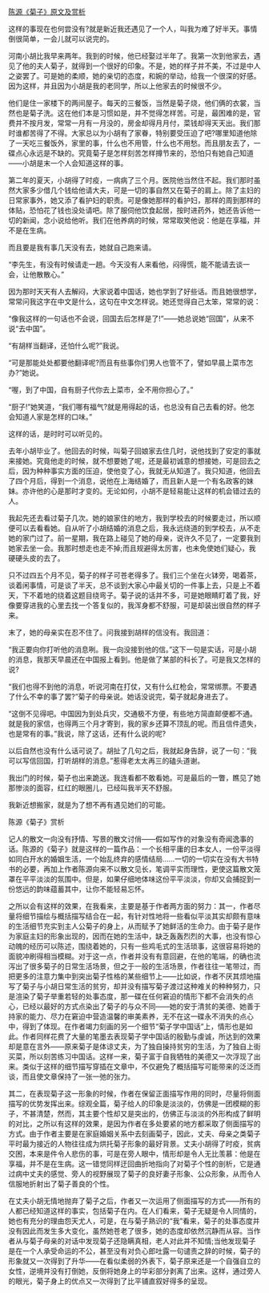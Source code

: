 [陈源《菊子》原文及赏析](https://www.vrrw.net/wx/9071.html)

这样的事现在也何尝没有?就是新近我还遇见了一个人，叫我为难了好半天。事情倒很简单，一会儿就可以说完的。

河南小胡比我早来两年。我到的时候，他已经娶过半年了。我第一次到他家去，遇见了他的夫人菊子，就得到一个很好的印象。不是，她的样子并不美，不过是中人之姿罢了。可是她的柔顺，她的亲切的态度，和婉的举动，给我一个很深的好感。因为这样，并且因为小胡是我的老同学，所以上他家去的时候很不少。

他们是住一家楼下的两间屋子。每天的三餐饭，当然是菊子烧，他们俩的衣裳，当然也是菊子洗。这在他们本是习惯如是，并不觉得怎样苦。可是，最困难的是，官费并不按月发，常常一月有一月没的，房金却得月月付，菜钱却得天天出。我们那时谁都苦得了不得。大家总以为小胡有了家眷，特别要受压迫了吧?哪里知道他除了一天吃三餐饭外，家里的事，什么也不用管，什么也不用愁。而且朋友去了，一碟点心永远是不缺的。究竟菊子是怎样刻苦怎样撙节来的，恐怕只有她自己知道——小胡是末一个人会知道这样的事。

第二年的夏天，小胡得了时疫，一病病了三个月。医院他当然住不起。我们那时虽然大家多少借几个钱给他请大夫，可是一切的事自然又在菊子的肩上。除了主妇的日常家事外，她又添了看护妇的职责。可是像她那样的看护妇，那样的周到那样的体贴，恐怕花了钱也没处请吧。除了服伺他饮食起居，按时进药外，她还告诉他一切的新闻，念小说给他听。我们在他养病的时候，常常取笑他说：他是在享福，并不是在生病。



而且要是我有事几天没有去，她就自己跑来请。

“李先生，有没有时候请走一趟。今天没有人来看他，闷得慌，能不能请去谈一会，让他散散心。”

因为那时天天有人去解闷，大家说着中国话，她也学到了好些话。而且她很想学，常常问我这字在中文是什么，这句在中文怎样说。她还觉得自己太笨，常常的说：

“像我这样的一句话也不会说，回国去后怎样是了!”——她总说她“回国”，从来不说“去中国”。

“有胡样当翻译，还怕什么呢?”我说。

“可是那能处处都要他翻译呢?而且有些事你们男人也管不了，譬如早晨上菜市怎办?”她说。

“喔，到了中国，自有厨子代你去上菜市，全不用你担心了。”

“厨子!”她笑道，“我们哪有福气?就是用得起的话，也总没有自己去看的好。他怎会知道人家是怎样的口味。”

这样的话，是时时可以听见的。

去年小胡毕业了。他回去的时候，叫菊子回娘家去住几时，说他找到了安定的事就来接她。究竟他走的时候，就不想要她了呢，还是最初诚意的想接她，可是回去之后，因为种种事实方面的压迫，使他变了心，我就无从知道了。我只知道，他回去了四个月后，得到一个消息，说他在上海结婚了，而且新人是一个有名政客的妹妹。亦许他的心是那时才变的。无论如何，小胡不是轻易能让这样的机会错过去的人。

我起先还去看过菊子几次。她的娘家住的地方，我到学校去的时候要走过，所以顺便可以去看看她。自从听了小胡结婚的消息之后，我永远绕道的到学校去，从不走她的家门过了。前一星期，我在路上碰见了她的母亲，说许久不见了，一定要我到她家去坐一会。我那时想走也走不掉;而且规避得太厉害，也未免使她们疑心，我硬硬头皮的去了。

只不过四五个月不见，菊子的样子可苍老得多了。我们三个坐在火钵旁，喝着茶，谈着闲事情，可是谈了半天，总不谈到大家心中最关切的一件事上去，只是上不着天，下不着地的绕着这题目绕弯子。菊子说的话并不多，可是她眼睛盯着了我，好像要穿进我的心里去找一个答复似的，我浑身都不舒服，可是却装出很自然的样子来。

末了，她的母亲实在忍不住了。问我接到胡样的信没有。我回道：

“我正要向你打听他的消息咧。我一向没接到他的信。”这下一句是实话，可是小胡的消息，我那天早晨还在中国报上看到。他是做了某部的科长了。可是我又怎样的说?

“我们也得不到他的消息，听说河南在打仗，又有什么红枪会，常常绑票。不要遇了什么不幸的事了罢?”菊子的母亲说。她话没说完，菊子就起身进去了。

“这倒不见得吧。中国因为到处兵灾，交通极不方便，有些地方简直邮便都不通。就是我的家信，也得两三个月才寄到，我的家乡还算不顶乱的呢。而且信件遗失，也是常有的事。”我说，除了这话，还有什么说的呢?

以后自然也没有什么话可说了。胡扯了几句之后，我就起身告辞，说了一句：“我可以写信回国，打听胡样的消息。”惹得老太太再三的磕头道谢。

我出门的时候，菊子也出来跪送。我连看都不敢看她。可是最后的一瞥，瞧见了她那惨淡的面容，红红的眼圈儿，已经叫我半天不舒服。

我新近想搬家，就是为了想不再有遇见她们的可能。

陈源《菊子》赏析

记人的散文一向没有抒情、写景的散文讨俏——假如写作的对象没有奇闻逸事的话。陈源的《菊子》就是这样的一篇作品：一个长相平庸的日本女人，一份平淡得如同白开水的婚姻生活，一个始乱终弃的感情结局……一切的一切实在没有大书特书的必要，再加上作者陈源向来不以散文见长，笔调平实而理性，更使这篇散文笼罩在平平淡淡的氛围中。但是，如果仔细地体味这份平平淡淡，你却又会捕捉到一份悠远的韵味蕴蓄其中，让你不能轻易忘怀。

之所以会有这样的效果，在我看来，主要是基于作者两方面的努力：其一，作者尽量将细节描绘与概括描写结合在一起，有针对性地将一些看似平淡其实却颇有意味的生活细节充实到主人公菊子的身上，从而赋予了她鲜活的生命力。由于菊子是作为家庭主妇的形象出现的，因而在她的生活中，缺乏轰轰烈烈的大事，也没有惊心动魄的经历可以陈述，围绕着她的，只有一些鸡毛式的生活琐事，这很容易将她的面貌冲刷得相当模糊。对于这一点，作者并没有有意回避，在他的笔端，的确也流泻出了很多菊子的日常生活场景，但之于一般的生活场景，作者往往一笔带过，而把更多的注意力集中到突出菊子性格的某些细节上——比如说，作者不厌其烦地描写了菊子与小胡日常生活的贫穷，却并没有描写菊子渡过这种难关的种种努力，只是渲染了菊子举重若轻的处事态度，那一碟在任何窘迫的情形下都不会消失的点心，已经以最好的方式点染出了菊子的与众不同——她的安于清贫的美德、她善于持家的能力、尽力在窘迫中营造温馨的审美素养，无不在这一碟永不消失的点心中，得到了体现。在作者竭力刻画的另一个细节“菊子学中国话”上，情形也是如此。作者同样花费了大量的笔墨去表现菊子学中国话的殷勤与虔诚，所达到的效果却是意在言外——原来菊子是体谅丈夫，为了独自操持贫穷的生活，为了独自上街买菜，所以刻苦练习中国话。这样一来，菊子富于自我牺牲的美德又一次浮现了出来。类似于这样的细节描写穿插在文章中，不仅避免了概括描写可能带来的泛泛而谈，而且使文章保持了一张一弛的张力。

其二，在表现菊子这一形象的时候，作者在保留正面描写作用的同时，尽量将侧面描写的优势发挥出来。综观全篇，菊子给人的印象是淡淡的，仿佛是一团模糊的影子，不甚清楚，然而，其主要个性却又是突出的，仿佛正与淡淡的外形构成了鲜明的对比，之所以有这样的效果，是因为作者在多处要紧的地方都采取了侧面描写的方式。由于作者主要是在家庭婚姻关系中去刻画菊子，因此，丈夫、母亲之类菊子平时最为接近的人物往往成为烘托菊子形象的最好背景。丈夫小胡得了时疫，贫病交困，本来是件令人悲伤的事，可是在旁人眼中，情形却是令人无比羡慕：他是在享福，并不是在生病。这一错觉同样迂回曲折地指向了对菊子个性的剖析，它是通过病中丈夫的感觉、旁人的视野展现了菊子的良好妻子形象、公众形象，从而令人信服地折射出了菊子善良的个性。

在丈夫小胡无情地抛弃了菊子之后，作者又一次运用了侧面描写的方式——所有的人都已经知道这样的事实，包括菊子在内。在人们看来，菊子无疑是令人同情的，她也有充分的理由怨天尤人，可是，在与菊子熟识的“我”看来，菊子的处事态度并没有因此而发生多大变化，虽然她苍老了很多，她的态度却依然沉静而从容。当作者从与菊子母亲的对话中发现菊子还隐瞒真相，老人对此并不知情;当他发现菊子是在一个人承受命运的不公，甚至没有对负心郎吐露一句谴责之辞的时候，菊子的形象就又一次得到了升华——在看似柔弱的外表下，菊子原来还是一个自强自立的女性，逆境并没有打倒她，反倒将她身上的华彩部分剥离了出来。这样，通过旁人的眼光，菊子身上的优点又一次得到了比平铺直叙好得多的呈现。

